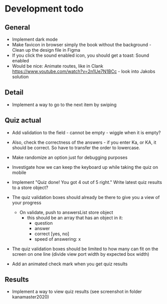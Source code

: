 # Development todo

## General

* Implement dark mode
* Make favicon in browser simply the book without the background - Clean up the design file in Figma
* If you click the sound enabled icon, you should get a toast: Sound enabled
* Would be nice: Animate routes, like in Clank https://www.youtube.com/watch?v=2n1Ue7N1BCc - look into Jakobs solution

## Detail

* Implement a way to go to the next item by swiping

## Quiz actual
 
* Add validation to the field - cannot be empty - wiggle when it is empty?
* Also, check the correctness of the answers - if you enter Ka, or KA, it should be correct. So have to transfer the order to lowercase.
* Make randomize an option just for debugging purposes
* Investigate how we can keep the keyboard up while taking the quiz on mobile
* Implement "Quiz done! You got 4 out of 5 right." Write latest quiz results to a store object?
* The quiz validation boxes should already be there to give you a view of your progress
  * On validate, push to answersList store object
    * this should be an array that has an object in it:
       * question
       * answer
       * correct [yes, no]
       * speed of answering: x

* The quiz validation boxes should be limited to how many can fit on the screen on one line (divide view port width by expected box width)
* Add an animated check mark when you get quiz results

## Results

* Implement a way to view quiz results (see screenshot in folder kanamaster2020)
